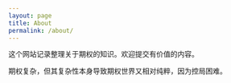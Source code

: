 ```yaml
---
layout: page
title: About
permalink: /about/
---
```


这个网站记录整理关于期权的知识。欢迎提交有价值的内容。    

期权复杂，但其复杂性本身导致期权世界又相对纯粹，因为控局困难。  
